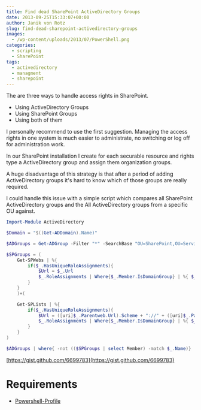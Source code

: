 ```yaml
---
title: Find dead SharePoint ActiveDirectory Groups
date: 2013-09-25T15:33:07+00:00
author: Janik von Rotz
slug: find-dead-sharepoint-activedirectory-groups
images:
  - /wp-content/uploads/2013/07/PowerShell.png
categories:
  - scripting
  - SharePoint
tags:
  - activedirectory
  - managment
  - sharepoint
---
```

The are three ways to handle access rights in SharePoint.

<ul>
    <li>Using ActiveDirectory Groups</li>
    <li>Using SharePoint Groups</li>
    <li>Using both of them</li>
</ul>

I personally recommend to use the first suggestion. Managing the access rights in one system is much easier to administrate, no switching or log off for administration work.

In our SharePoint installation I create for each securable resource and rights type a ActiveDirectory group and assign them organization groups.

A huge disadvantage of this strategy is that after a period of adding ActiveDirectory groups it's hard to know which of those groups are really required.

<!--more-->

I could handle this issue with a simple script which compares all SharePoint ActiveDirectory groups and the All ActiveDirectory groups from a specific OU against.

```powershell
Import-Module ActiveDirectory

$Domain = "$((Get-ADDomain).Name)"

$ADGroups = Get-ADGroup -Filter "*" -SearchBase "OU=SharePoint,OU=Services,OU=vblusers2,DC=vbl,DC=ch"

$SPGroups = (
    Get-SPWebs | %{
        if($_.HasUniqueRoleAssignments){
            $Url = $_.Url
            $_.RoleAssignments | Where{$_.Member.IsDomainGroup} | %{ $_ | Select-Object @{Name = "Member"; Expression = {$_.member -replace ($Domain + "\"),""}}, @{Name = "Url"; Expression = {$Url}},@{Name = "Type"; Expression = {"Website"}}}
        }
    }
    )+(

    Get-SPLists | %{
        if($_.HasUniqueRoleAssignments){
            $Url = ([uri]$_.Parentweb.Url).Scheme + "://" + ([uri]$_.Parentweb.Url).host + $_.DefaultViewUrl
            $_.RoleAssignments | Where{$_.Member.IsDomainGroup} | %{ $_ | Select-Object @{Name = "Member"; Expression = {$_.member -replace ($Domain + "\"),""}}, @{Name = "Url"; Expression = {$Url}},@{Name = "Type"; Expression = {"List"}}}
        }
    }
)

$ADGroups | where{ -not (($SPGroups | select Member) -match $_.Name)} | select name
```

[https://gist.github.com/6699783](https://gist.github.com/6699783)

<h1>Requirements</h1>

<ul>
    <li><a href="https://github.com/janikvonrotz/Powershell-Profile">Powershell-Profile</a></li>
</ul>